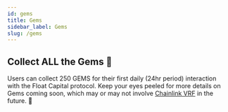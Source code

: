 ```yaml
---
id: gems
title: Gems
sidebar_label: Gems
slug: /gems
---
```


## Collect ALL the Gems 💠

Users can collect 250 GEMS for their first daily (24hr period) interaction with the Float Capital protocol. Keep your eyes peeled for more details on Gems coming soon, which may or may not involve [Chainlink VRF](https://chain.link/solutions/chainlink-vrf) in the future. 👀
